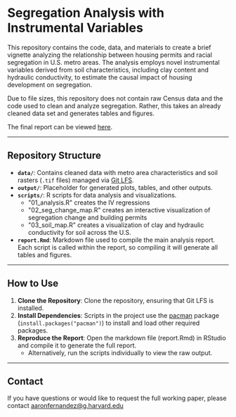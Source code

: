 # Segregation Analysis with Instrumental Variables

This repository contains the code, data, and materials to create a brief vignette analyzing the relationship between housing permits and racial segregation in U.S. metro areas. The analysis employs novel instrumental variables derived from soil characteristics, including clay content and hydraulic conductivity, to estimate the causal impact of housing development on segregation.

Due to file sizes, this repository does not contain raw Census data and the code used to clean and analyze segregation. Rather, this takes an already cleaned data set and generates tables and figures.

The final report can be viewed [here](https://aferna08.github.io/housing-segregation-analysis/).

------------------------------------------------------------------------

## Repository Structure

-   **`data/`**: Contains cleaned data with metro area characteristics and soil rasters (`.tif` files) managed via [Git LFS](https://git-lfs.github.com/).
-   **`output/`**: Placeholder for generated plots, tables, and other outputs.
-   **`scripts/`**: R scripts for data analysis and visualizations.
    -   "01_analysis.R" creates the IV regressions
    -   "02_seg_change_map.R" creates an interactive visualization of segregation change and building permits
    -   "03_soil_map.R" creates a visualization of clay and hydraulic conductivity for soil across the U.S.
-   **`report.Rmd`**: Markdown file used to compile the main analysis report. Each script is called within the report, so compiling it will generate all tables and figures.

------------------------------------------------------------------------

## How to Use

1.  **Clone the Repository**: Clone the repository, ensuring that Git LFS is installed.
2.  **Install Dependencies**: Scripts in the project use the [pacman](https://cran.r-project.org/web/packages/pacman/index.html) package (`install.packages("pacman")`) to install and load other required packages.
3.  **Reproduce the Report**: Open the markdown file (report.Rmd) in RStudio and compile it to generate the full report.
    -   Alternatively, run the scripts individually to view the raw output.

------------------------------------------------------------------------

## Contact

If you have questions or would like to request the full working paper, please contact [aaronfernandez\@g.harvard.edu](mailto:aaronfernandez@g.harvard.edu)

